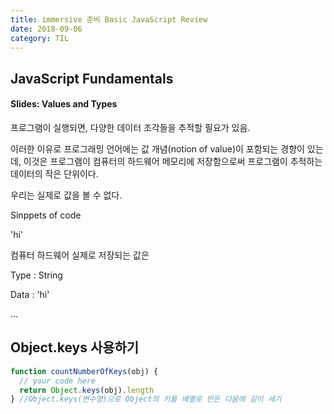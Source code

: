 ```yaml
---
title: immersive 준비 Basic JavaScript Review
date: 2018-09-06
category: TIL
---
```


## JavaScript Fundamentals

#### Slides: Values and Types

프로그램이 실행되면, 다양한 데이터 조각들을 추적할 필요가 있음.

이러한 이유로 프로그래밍 언어에는 값 개념(notion of value)이 포함되는 경향이 있는데, 이것은 프로그램이 컴퓨터의 하드웨어 메모리에 저장함으로써 프로그램이 추적하는 데이터의 작은 단위이다.

우리는 실제로 값을 볼 수 없다.

Sinppets of code

'hi'

컴퓨터 하드웨어 실제로 저장되는 값은

Type : String

Data : 'hi'

...

## Object.keys 사용하기

```javascript
function countNumberOfKeys(obj) {
  // your code here
  return Object.keys(obj).length
} //Object.keys(변수명)으로 Object의 키를 배열로 만든 다음에 길이 세기
```
